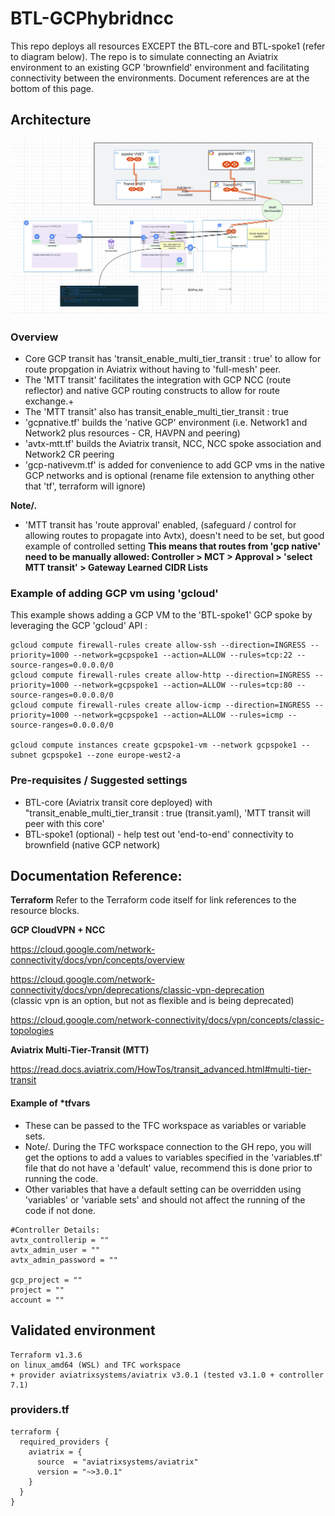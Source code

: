 # BTL-GCPhybridncc

This repo deploys all resources EXCEPT the BTL-core and BTL-spoke1 (refer to diagram below).
The repo is to simulate connecting an Aviatrix environment to an existing GCP 'brownfield' environment and facilitating connectivity
between the environments.   Document references are at the bottom of this page.


## Architecture
![Architecture](https://github.com/patelavtx/LabShare/blob/main/BTL-Hybridgcpncc.PNG)


### Overview
+ Core GCP transit has 'transit_enable_multi_tier_transit : true'  to allow for route propgation in Aviatrix without having to 'full-mesh' peer.
+ The 'MTT transit' facilitates the integration with GCP NCC (route reflector) and native GCP routing constructs to allow for route exchange.+
+ The 'MTT transit' also has transit_enable_multi_tier_transit : true
+ 'gcpnative.tf' builds the 'native GCP' environment  (i.e. Network1 and Network2 plus resources - CR, HAVPN and peering)
+ 'avtx-mtt.tf' builds the Aviatrix transit, NCC, NCC spoke association and Network2 CR peering 
+ 'gcp-nativevm.tf'  is added for convenience to add GCP vms in the native GCP networks and is optional (rename file extension to anything other that 'tf', terraform will ignore)


**Note/.**
+ 'MTT transit has 'route approval' enabled, (safeguard / control for allowing routes to propagate into Avtx), doesn't need to be set, but good example of controlled setting
**This means that routes from 'gcp native' need to be manually allowed:  Controller > MCT > Approval > 'select MTT transit' > Gateway Learned CIDR Lists**



### Example of adding GCP vm using 'gcloud'

This example shows adding a GCP VM to the 'BTL-spoke1' GCP spoke by leveraging the GCP 'gcloud' API  :

```
gcloud compute firewall-rules create allow-ssh --direction=INGRESS --priority=1000 --network=gcpspoke1 --action=ALLOW --rules=tcp:22 --source-ranges=0.0.0.0/0
gcloud compute firewall-rules create allow-http --direction=INGRESS --priority=1000 --network=gcpspoke1 --action=ALLOW --rules=tcp:80 --source-ranges=0.0.0.0/0
gcloud compute firewall-rules create allow-icmp --direction=INGRESS --priority=1000 --network=gcpspoke1 --action=ALLOW --rules=icmp --source-ranges=0.0.0.0/0

gcloud compute instances create gcpspoke1-vm --network gcpspoke1 --subnet gcpspoke1 --zone europe-west2-a
```




### Pre-requisites / Suggested settings

+  BTL-core (Aviatrix transit core deployed)  with "transit_enable_multi_tier_transit : true (transit.yaml),  'MTT transit will peer with this core'
+  BTL-spoke1 (optional) -  help test out 'end-to-end' connectivity to brownfield (native GCP network)




## Documentation Reference:

**Terraform**
Refer to the Terraform code itself for link references to the resource blocks.


**GCP CloudVPN + NCC**

https://cloud.google.com/network-connectivity/docs/vpn/concepts/overview

https://cloud.google.com/network-connectivity/docs/vpn/deprecations/classic-vpn-deprecation  
 (classic vpn is an option, but not as flexible and is being deprecated)

https://cloud.google.com/network-connectivity/docs/vpn/concepts/classic-topologies



**Aviatrix Multi-Tier-Transit (MTT)**

https://read.docs.aviatrix.com/HowTos/transit_advanced.html#multi-tier-transit




#### Example of *tfvars 

+ These can be passed to the TFC workspace as variables or variable sets.  
+ Note/.  During the TFC workspace connection to the GH repo, you will get the options to add a values to variables specified in the 'variables.tf' file that do not have a 'default' value, recommend this is done prior to running the code.  
+ Other variables that have a default setting can be overridden using 'variables' or 'variable sets' and should not affect the running of the code if not done.


```
#Controller Details:
avtx_controllerip = ""
avtx_admin_user = ""
avtx_admin_password = ""

gcp_project = ""
project = ""
account = ""

```



## Validated environment
```
Terraform v1.3.6
on linux_amd64 (WSL) and TFC workspace
+ provider aviatrixsystems/aviatrix v3.0.1 (tested v3.1.0 + controller 7.1)

```

### providers.tf
```
terraform {
  required_providers {
    aviatrix = {
      source  = "aviatrixsystems/aviatrix"
      version = "~>3.0.1"
    }
  }
}

